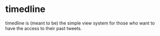 timedline
=========

timedline is (meant to be) the simple view system for those who want to have the access to their past tweets.